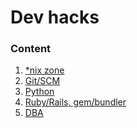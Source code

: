 Dev hacks
=========

### Content
  1. [*nix zone](nix-zone.md)
  2. [Git/SCM](https://github.com/ololobus/dev-hacks/blob/master/git-scm.md)
  3. [Python](https://github.com/ololobus/dev-hacks/blob/master/python.md)
  4. [Ruby/Rails, gem/bundler](https://github.com/ololobus/dev-hacks/blob/master/ruby.md)
  5. [DBA](https://github.com/ololobus/dev-hacks/blob/master/dba.md)
